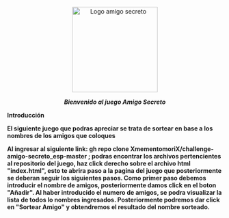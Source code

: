 <p align = "center">
<img src = "https://github.com/user-attachments/assets/e8ec477f-e783-4741-bea2-d832c936b8bf" alt = "Logo amigo secreto" width = "200">
</p1> 
<p align = "center">
<em><strong>Bienvenido al juego Amigo Secreto</em>
</p>

  
**Introducción** 
<p> El siguiente juego que podras apreciar se trata de sortear en base a los nombres de los amigos que coloques</p>




<p>  Al ingresar al siguiente link:  gh repo clone XmementomoriX/challenge-amigo-secreto_esp-master ; podras encontrar los archivos pertencientes al repositorio del juego, haz click derecho sobre el archivo html "index.html", esto te abrira paso a la pagina del juego que posteriormente se deberan seguir los siguientes pasos. Como primer paso debemos introducir el nombre de amigos, posteriormente damos click en el boton "Añadir". Al haber introducido el numero de amigos, se podra visualizar la lista de todos lo nombres ingresados. Posteriormente podremos dar click en "Sortear Amigo" y obtendremos el resultado del nombre sorteado. </p>
